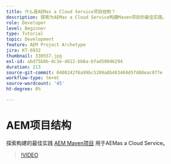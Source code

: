 ```yaml
---
title: 什么是AEMas a Cloud Service项目结构？
description: 探索为AEMas a Cloud Service构建Maven项目的最佳实践。
role: Developer
level: Beginner
type: Tutorial
topic: Development
feature: AEM Project Archetype
jira: KT-6932
thumbnail: 330557.jpg
exl-id: abd75b0b-8c3e-4612-bb8a-bfad50946294
duration: 213
source-git-commit: 0400242f6a99bc5209a8b483469d5fd88eac077e
workflow-type: tm+mt
source-wordcount: '45'
ht-degree: 0%

---
```


# AEM项目结构

探索构建的最佳实践 [AEM Maven项目](https://experienceleague.adobe.com/docs/experience-manager-cloud-service/implementing/developing/aem-project-content-package-structure.html#developing) 用于AEMas a Cloud Service。

>[!VIDEO](https://video.tv.adobe.com/v/330557?quality=12&learn=on)
